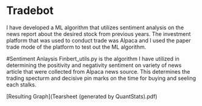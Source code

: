 # Tradebot
I have developed a ML algorithm that utilizes sentiment analysis on the news report about the desired stock from previous years. The investment platform that was used to conduct trade was Alpaca and I used the paper trade mode of the platform to test out the ML algorithm.  


#Sentiment Anlaysis 
Finbert_utils.py is the algorithm I have utilized in determining the positivity and negativity sentiment on variety of news article that were collected from Alpaca news source. This determines the trading specturm and decisive pin marks on the time for buying and seeling each stalks. 

[Resulting Graph](Tearsheet (generated by QuantStats).pdf)

